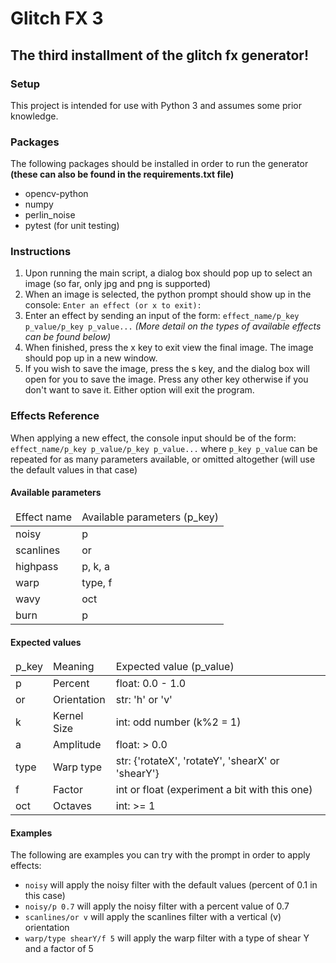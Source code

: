 <h1>Glitch FX 3</h1>
<h2>The third installment of the glitch fx generator!</h2>
<section>
    <h3>Setup</h3>
    <div>
        This project is intended for use with Python 3 and assumes some prior knowledge.
    </div>
</section>
<section>
    <h3>Packages</h3>
    <div>The following packages should be installed in order to run the generator <strong>(these can also be found in the requirements.txt file)</strong></div>
    <ul>
        <li>opencv-python</li>
        <li>numpy</li>
        <li>perlin_noise</li>
        <li>pytest (for unit testing)</li>
    </ul>
</section>
<section>
    <h3>Instructions</h3>
    <ol>
        <li>Upon running the main script, a dialog box should pop up to select an image (so far, only jpg and png is supported)</li>
        <li>When an image is selected, the python prompt should show up in the console: <code>Enter an effect (or x to exit):</code></li>
        <li>Enter an effect by sending an input of the form: <code>effect_name/p_key p_value/p_key p_value...</code> <i>(More detail on the types of available effects can be found below)</i></li>
        <li>When finished, press the x key to exit view the final image. The image should pop up in a new window.</li>
        <li>If you wish to save the image, press the s key, and the dialog box will open for you to save the image.
            Press any other key otherwise if you don't want to save it. Either option will exit the program.
        </li>
    </ol>
</section>
<section>
    <h3>Effects Reference</h3>
    <div>When applying a new effect, the console input should be of the form: 
        <code>effect_name/p_key p_value/p_key p_value...</code> 
        where <code>p_key p_value</code> can be repeated for as many parameters available, or omitted altogether (will use the default values in that case)
    </div>
    <h4>Available parameters</h4>
    <table>
        <thead>
            <td>Effect name</td>
            <td>Available parameters (p_key)</td>
        </thead>
        <tbody>
            <tr>
                <td>noisy</td>
                <td>p</td>
            </tr>
            <tr>
                <td>scanlines</td>
                <td>or</td>
            </tr>
            <tr>
                <td>highpass</td>
                <td>p, k, a</td>
            </tr>
            <tr>
                <td>warp</td>
                <td>type, f</td>
            </tr>
            <tr>
                <td>wavy</td>
                <td>oct</td>
            </tr>
            <tr>
                <td>burn</td>
                <td>p</td>
            </tr>
        </tbody>
    </table>
    <h4>Expected values</h4>
    <table>
        <thead>
            <td>p_key</td>
            <td>Meaning</td>
            <td>Expected value (p_value)</td>
        </thead>
        <tbody>
            <tr>
                <td>p</td>
                <td>Percent</td>
                <td>float: 0.0 - 1.0</td>
            </tr>
            <tr>
                <td>or</td>
                <td>Orientation</td>
                <td>str: 'h' or 'v'</td>
            </tr>
            <tr>
                <td>k</td>
                <td>Kernel Size</td>
                <td>int: odd number (k%2 = 1)</td>
            </tr>
            <tr>
                <td>a</td>
                <td>Amplitude</td>
                <td>float: > 0.0</td>
            </tr>
            <tr>
                <td>type</td>
                <td>Warp type</td>
                <td>str: {'rotateX', 'rotateY', 'shearX' or 'shearY'}</td>
            </tr>
            <tr>
                <td>f</td>
                <td>Factor</td>
                <td>int or float (experiment a bit with this one)</td>
            </tr>
            <tr>
                <td>oct</td>
                <td>Octaves</td>
                <td>int: >= 1</td>
            </tr>
        </tbody>
    </table>
    <h4>Examples</h4>
    <div>The following are examples you can try with the prompt in order to apply effects:</div>
    <ul>
        <li><code>noisy</code> will apply the noisy filter with the default values (percent of 0.1 in this case)</li>
        <li><code>noisy/p 0.7</code> will apply the noisy filter with a percent value of 0.7</li>
        <li><code>scanlines/or v</code> will apply the scanlines filter with a vertical (v) orientation</li>
        <li><code>warp/type shearY/f 5</code> will apply the warp filter with a type of shear Y and a factor of 5</li>
    </ul>
</section>
